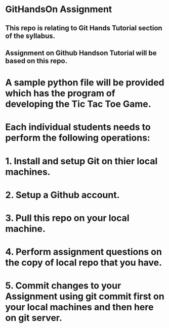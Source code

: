 # GitHandsOn Assignment

## This repo is relating to Git Hands Tutorial section of the syllabus.

## Assignment on Github Handson Tutorial will be based on this repo. 

# A sample python file will be provided which has the program of developing the Tic Tac Toe Game. 
# Each individual students needs to perform the following operations:

# 1. Install and setup Git on thier local machines. 
# 2. Setup a Github account. 
# 3. Pull this repo on your local machine. 
# 4. Perform assignment questions on the copy of local repo that you have.
# 5. Commit changes to your Assignment using git commit first on your local machines and then here on git server. 
